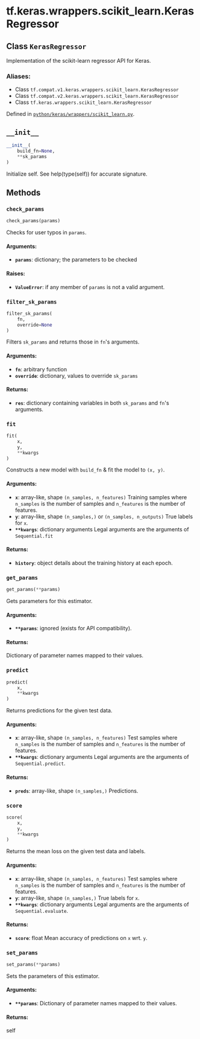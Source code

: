 <div itemscope itemtype="http://developers.google.com/ReferenceObject">
<meta itemprop="name" content="tf.keras.wrappers.scikit_learn.KerasRegressor" />
<meta itemprop="path" content="Stable" />
<meta itemprop="property" content="__init__"/>
<meta itemprop="property" content="check_params"/>
<meta itemprop="property" content="filter_sk_params"/>
<meta itemprop="property" content="fit"/>
<meta itemprop="property" content="get_params"/>
<meta itemprop="property" content="predict"/>
<meta itemprop="property" content="score"/>
<meta itemprop="property" content="set_params"/>
</div>

# tf.keras.wrappers.scikit_learn.KerasRegressor

## Class `KerasRegressor`

Implementation of the scikit-learn regressor API for Keras.



### Aliases:

* Class `tf.compat.v1.keras.wrappers.scikit_learn.KerasRegressor`
* Class `tf.compat.v2.keras.wrappers.scikit_learn.KerasRegressor`
* Class `tf.keras.wrappers.scikit_learn.KerasRegressor`



Defined in [`python/keras/wrappers/scikit_learn.py`](/code/stable/tensorflow/python/keras/wrappers/scikit_learn.py).

<!-- Placeholder for "Used in" -->
  

<h2 id="__init__"><code>__init__</code></h2>

``` python
__init__(
    build_fn=None,
    **sk_params
)
```

Initialize self.  See help(type(self)) for accurate signature.




## Methods

<h3 id="check_params"><code>check_params</code></h3>

``` python
check_params(params)
```

Checks for user typos in `params`.


#### Arguments:


* <b>`params`</b>: dictionary; the parameters to be checked


#### Raises:


* <b>`ValueError`</b>: if any member of `params` is not a valid argument.

<h3 id="filter_sk_params"><code>filter_sk_params</code></h3>

``` python
filter_sk_params(
    fn,
    override=None
)
```

Filters `sk_params` and returns those in `fn`'s arguments.


#### Arguments:


* <b>`fn`</b>: arbitrary function
* <b>`override`</b>: dictionary, values to override `sk_params`


#### Returns:


* <b>`res`</b>: dictionary containing variables
    in both `sk_params` and `fn`'s arguments.

<h3 id="fit"><code>fit</code></h3>

``` python
fit(
    x,
    y,
    **kwargs
)
```

Constructs a new model with `build_fn` & fit the model to `(x, y)`.


#### Arguments:


* <b>`x`</b>: array-like, shape `(n_samples, n_features)`
    Training samples where `n_samples` is the number of samples
    and `n_features` is the number of features.
* <b>`y`</b>: array-like, shape `(n_samples,)` or `(n_samples, n_outputs)`
    True labels for `x`.
* <b>`**kwargs`</b>: dictionary arguments
    Legal arguments are the arguments of `Sequential.fit`


#### Returns:


* <b>`history`</b>: object
    details about the training history at each epoch.

<h3 id="get_params"><code>get_params</code></h3>

``` python
get_params(**params)
```

Gets parameters for this estimator.


#### Arguments:


* <b>`**params`</b>: ignored (exists for API compatibility).


#### Returns:

Dictionary of parameter names mapped to their values.


<h3 id="predict"><code>predict</code></h3>

``` python
predict(
    x,
    **kwargs
)
```

Returns predictions for the given test data.


#### Arguments:


* <b>`x`</b>: array-like, shape `(n_samples, n_features)`
    Test samples where `n_samples` is the number of samples
    and `n_features` is the number of features.
* <b>`**kwargs`</b>: dictionary arguments
    Legal arguments are the arguments of `Sequential.predict`.


#### Returns:


* <b>`preds`</b>: array-like, shape `(n_samples,)`
    Predictions.

<h3 id="score"><code>score</code></h3>

``` python
score(
    x,
    y,
    **kwargs
)
```

Returns the mean loss on the given test data and labels.


#### Arguments:


* <b>`x`</b>: array-like, shape `(n_samples, n_features)`
    Test samples where `n_samples` is the number of samples
    and `n_features` is the number of features.
* <b>`y`</b>: array-like, shape `(n_samples,)`
    True labels for `x`.
* <b>`**kwargs`</b>: dictionary arguments
    Legal arguments are the arguments of `Sequential.evaluate`.


#### Returns:


* <b>`score`</b>: float
    Mean accuracy of predictions on `x` wrt. `y`.

<h3 id="set_params"><code>set_params</code></h3>

``` python
set_params(**params)
```

Sets the parameters of this estimator.


#### Arguments:


* <b>`**params`</b>: Dictionary of parameter names mapped to their values.


#### Returns:

self




